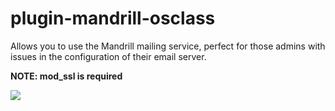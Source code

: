 plugin-mandrill-osclass
=======================

Allows you to use the Mandrill mailing service, perfect for those admins with issues in the configuration of their email server.

**NOTE: mod_ssl is required**


![](http://i.imgur.com/Dcbt3VO.png)